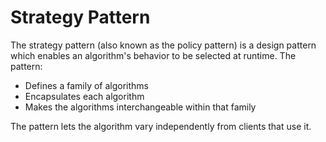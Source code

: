Strategy Pattern
================

The strategy pattern (also known as the policy pattern) is a design pattern which enables an algorithm's behavior to be selected at runtime. The pattern:

* Defines a family of algorithms
* Encapsulates each algorithm
* Makes the algorithms interchangeable within that family

The pattern lets the algorithm vary independently from clients that use it.